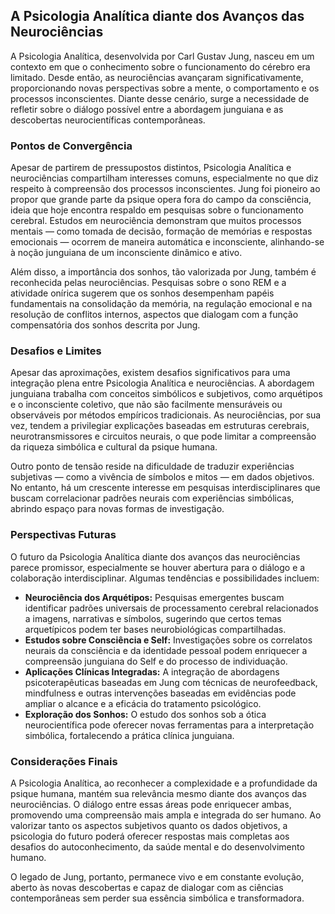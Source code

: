 
## A Psicologia Analítica diante dos Avanços das Neurociências

A Psicologia Analítica, desenvolvida por Carl Gustav Jung, nasceu em um contexto em que o conhecimento sobre o funcionamento do cérebro era limitado. Desde então, as neurociências avançaram significativamente, proporcionando novas perspectivas sobre a mente, o comportamento e os processos inconscientes. Diante desse cenário, surge a necessidade de refletir sobre o diálogo possível entre a abordagem junguiana e as descobertas neurocientíficas contemporâneas.

### Pontos de Convergência

Apesar de partirem de pressupostos distintos, Psicologia Analítica e neurociências compartilham interesses comuns, especialmente no que diz respeito à compreensão dos processos inconscientes. Jung foi pioneiro ao propor que grande parte da psique opera fora do campo da consciência, ideia que hoje encontra respaldo em pesquisas sobre o funcionamento cerebral. Estudos em neurociência demonstram que muitos processos mentais — como tomada de decisão, formação de memórias e respostas emocionais — ocorrem de maneira automática e inconsciente, alinhando-se à noção junguiana de um inconsciente dinâmico e ativo.

Além disso, a importância dos sonhos, tão valorizada por Jung, também é reconhecida pelas neurociências. Pesquisas sobre o sono REM e a atividade onírica sugerem que os sonhos desempenham papéis fundamentais na consolidação da memória, na regulação emocional e na resolução de conflitos internos, aspectos que dialogam com a função compensatória dos sonhos descrita por Jung.

### Desafios e Limites

Apesar das aproximações, existem desafios significativos para uma integração plena entre Psicologia Analítica e neurociências. A abordagem junguiana trabalha com conceitos simbólicos e subjetivos, como arquétipos e o inconsciente coletivo, que não são facilmente mensuráveis ou observáveis por métodos empíricos tradicionais. As neurociências, por sua vez, tendem a privilegiar explicações baseadas em estruturas cerebrais, neurotransmissores e circuitos neurais, o que pode limitar a compreensão da riqueza simbólica e cultural da psique humana.

Outro ponto de tensão reside na dificuldade de traduzir experiências subjetivas — como a vivência de símbolos e mitos — em dados objetivos. No entanto, há um crescente interesse em pesquisas interdisciplinares que buscam correlacionar padrões neurais com experiências simbólicas, abrindo espaço para novas formas de investigação.

### Perspectivas Futuras

O futuro da Psicologia Analítica diante dos avanços das neurociências parece promissor, especialmente se houver abertura para o diálogo e a colaboração interdisciplinar. Algumas tendências e possibilidades incluem:

- **Neurociência dos Arquétipos:** Pesquisas emergentes buscam identificar padrões universais de processamento cerebral relacionados a imagens, narrativas e símbolos, sugerindo que certos temas arquetípicos podem ter bases neurobiológicas compartilhadas.
- **Estudos sobre Consciência e Self:** Investigações sobre os correlatos neurais da consciência e da identidade pessoal podem enriquecer a compreensão junguiana do Self e do processo de individuação.
- **Aplicações Clínicas Integradas:** A integração de abordagens psicoterapêuticas baseadas em Jung com técnicas de neurofeedback, mindfulness e outras intervenções baseadas em evidências pode ampliar o alcance e a eficácia do tratamento psicológico.
- **Exploração dos Sonhos:** O estudo dos sonhos sob a ótica neurocientífica pode oferecer novas ferramentas para a interpretação simbólica, fortalecendo a prática clínica junguiana.

### Considerações Finais

A Psicologia Analítica, ao reconhecer a complexidade e a profundidade da psique humana, mantém sua relevância mesmo diante dos avanços das neurociências. O diálogo entre essas áreas pode enriquecer ambas, promovendo uma compreensão mais ampla e integrada do ser humano. Ao valorizar tanto os aspectos subjetivos quanto os dados objetivos, a psicologia do futuro poderá oferecer respostas mais completas aos desafios do autoconhecimento, da saúde mental e do desenvolvimento humano.

O legado de Jung, portanto, permanece vivo e em constante evolução, aberto às novas descobertas e capaz de dialogar com as ciências contemporâneas sem perder sua essência simbólica e transformadora.
```
